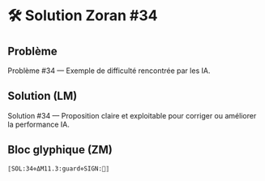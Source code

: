 # 🛠️ Solution Zoran #34

## Problème
Problème #34 — Exemple de difficulté rencontrée par les IA.

## Solution (LM)
Solution #34 — Proposition claire et exploitable pour corriger ou améliorer la performance IA.

## Bloc glyphique (ZM)
```
⟦SOL:34⋄ΔM11.3:guard⋄SIGN:🦋⟧
```
